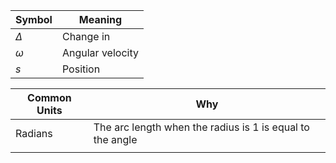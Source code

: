 |Symbol|Meaning|
|-|-|
|$\Delta$|Change in|
|$\omega$|Angular velocity|
|$s$|Position|


|Common Units|Why|
|-|-|
|Radians|The arc length when the radius is 1 is equal to the angle|
|||